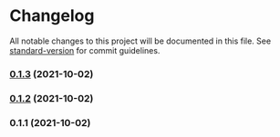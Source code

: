 # Changelog

All notable changes to this project will be documented in this file. See [standard-version](https://github.com/conventional-changelog/standard-version) for commit guidelines.

### [0.1.3](https://github.com/kinefi/subadap-player/compare/v0.1.2...v0.1.3) (2021-10-02)

### [0.1.2](https://github.com/kinefi/subadap-player/compare/v0.1.1...v0.1.2) (2021-10-02)

### 0.1.1 (2021-10-02)
